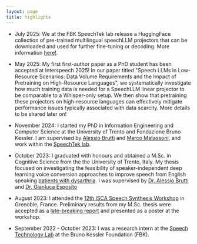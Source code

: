 ```yaml
---
layout: page
title: highlights
---
```

- July 2025: We at the FBK SpeechTek lab release a HuggingFace collection of pre-trained multilingual speechLLM projectors that can be downloaded and used for further fine-tuning or decoding. More information <a href='https://huggingface.co/collections/SpeechTek/meultilingual-speechllm-projectors-686fb4497e6c97d89ea315a8'>here!</a>. 

- May 2025: My first first-author paper as a PhD student has been accepted at Interspeech 2025! In our paper titled "Speech LLMs in Low-Resource Scenarios: Data Volume Requirements and the Impact of Pretraining on High-Resource Languages", we systematically investigate how much training data is needed for a SpeechLLM linear projector to be comparable to a Whisper-only setup. We then show that pretraining these projectors on high-resource languages can effectively mitigate performance issues typically associated with data scarcity. More details to be shared later on! 

- November 2024: I started my PhD in Information Engineering and Computer Science at the University of Trento and Fondazione Bruno Kessler. I am supervised by <a href='https://scholar.google.it/citations?user=dS643iQAAAAJ&hl=en'>Alessio Brutti</a> and <a href='https://scholar.google.it/citations?user=-3HUNjEAAAAJ&hl=en'>Marco Matassoni</a>, and work within the <a href='https://speechtek.fbk.eu/'>SpeechTek lab</a>.
  
- October 2023: I graduated with honours and obtained a M.Sc. in Cognitive Science from the the University of Trento, Italy. My thesis focused on investigating the feasibility of speaker-independent deep learning voice conversion approaches to improve speech from English speaking <a href='http://www.isle.illinois.edu/sst/data/UASpeech/index.html'>patients with dysarthria</a>. I was supervised by <a href='https://scholar.google.it/citations?user=dS643iQAAAAJ&hl=en'>Dr. Alessio Brutti</a> and <a href='https://scholar.google.it/citations?hl=en&user=ehhpFjQAAAAJ'>Dr. Gianluca Esposito</a>

- August 2023: I attended the <a href='https://ssw2023.org/'>12th ISCA Speech Synthesis Workshop</a> in Grenoble, France. Preliminary results from my M.Sc. thesis were accepted as a <a href='https://www.isca-speech.org/archive/ssw_2023/fong23b_ssw.html'>late-breaking report</a> and presented as a poster at the workshop.

- September 2022 - October 2023: I was a research intern at the <a href='https://speechtek.fbk.eu/'>Speech Technology Lab</a> at the Bruno Kessler Foundation (FBK).
